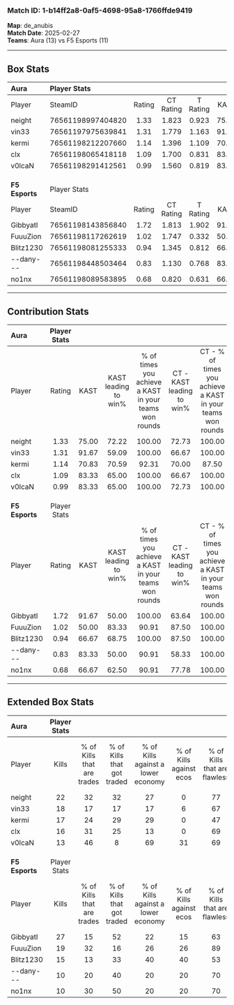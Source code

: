 ### Match ID: 1-b14ff2a8-0af5-4698-95a8-1766ffde9419  
**Map**: de_anubis  
**Match Date**: 2025-02-27  
**Teams**: Aura (13) vs F5 Esports (11)  

---  

## Box Stats  

| **Aura**       | Player Stats      |        |           |          |       |       |       |         |        |      |     |
| :- | :- | :-: | :-: | :-: | :-: | :-: | :-: | :-: | :-: | :-: | :-: |
| Player         | SteamID           | Rating | CT Rating | T Rating | KAST  |  ADR  | Kills | Assists | Deaths | K/D  | HS% |
| neight         | 76561198997404820 |  1.33  |   1.823   |  0.923   | 75.00 | 79.6  |  22   |    1    |   15   | 1.47 | 36  |
| vin33          | 76561197975639841 |  1.31  |   1.779   |  1.163   | 91.67 | 85.8  |  18   |    8    |   17   | 1.06 | 50  |
| kermi          | 76561198212207660 |  1.14  |   1.396   |  1.109   | 70.83 | 91.8  |  17   |    8    |   17   | 1.00 | 88  |
| clx            | 76561198065418118 |  1.09  |   1.700   |  0.831   | 83.33 | 57.7  |  16   |    3    |   16   | 1.00 | 31  |
| v0lcaN         | 76561198291412561 |  0.99  |   1.560   |  0.819   | 83.33 | 58.3  |  13   |    5    |   16   | 0.81 | 61  |
|                |                   |        |           |          |       |       |       |         |        |      |     |
|                |                   |        |           |          |       |       |       |         |        |      |     |
|                |                   |        |           |          |       |       |       |         |        |      |     |
| **F5 Esports** | Player Stats      |        |           |          |       |       |       |         |        |      |     |
| Player         | SteamID           | Rating | CT Rating | T Rating | KAST  |  ADR  | Kills | Assists | Deaths | K/D  | HS% |
| Gibbyatl       | 76561198143856840 |  1.72  |   1.813   |  1.902   | 91.67 | 122.5 |  27   |    7    |   18   | 1.50 | 51  |
| FuuuZion       | 76561198117262619 |  1.02  |   1.747   |  0.332   | 50.00 | 81.8  |  19   |    0    |   16   | 1.19 | 21  |
| Blitz1230      | 76561198081255333 |  0.94  |   1.345   |  0.812   | 66.67 | 64.7  |  15   |    1    |   16   | 0.94 | 33  |
| --dany---      | 76561198448503464 |  0.83  |   1.130   |  0.768   | 83.33 | 47.6  |  10   |    6    |   17   | 0.59 | 30  |
| no1nx          | 76561198089583895 |  0.68  |   0.820   |  0.631   | 66.67 | 53.0  |  10   |    5    |   19   | 0.53 | 80  |
---  

## Contribution Stats  

| **Aura**       | Player Stats |       |                      |                                                        |                           |                                                             |                          |                                                            |
| :- | :-: | :-: | :-: | :-: | :-: | :-: | :-: | :-: |
| Player         |    Rating    | KAST  | KAST leading to win% | % of times you achieve a KAST in your teams won rounds | CT - KAST leading to win% | CT - % of times you achieve a KAST in your teams won rounds | T - KAST leading to win% | T - % of times you achieve a KAST in your teams won rounds |
| neight         |     1.33     | 75.00 |        72.22         |                         100.00                         |           72.73           |                           100.00                            |          71.43           |                           100.00                           |
| vin33          |     1.31     | 91.67 |        59.09         |                         100.00                         |           66.67           |                           100.00                            |          50.00           |                           100.00                           |
| kermi          |     1.14     | 70.83 |        70.59         |                         92.31                          |           70.00           |                            87.50                            |          71.43           |                           100.00                           |
| clx            |     1.09     | 83.33 |        65.00         |                         100.00                         |           66.67           |                           100.00                            |          62.50           |                           100.00                           |
| v0lcaN         |     0.99     | 83.33 |        65.00         |                         100.00                         |           72.73           |                           100.00                            |          55.56           |                           100.00                           |
|                |              |       |                      |                                                        |                           |                                                             |                          |                                                            |
|                |              |       |                      |                                                        |                           |                                                             |                          |                                                            |
|                |              |       |                      |                                                        |                           |                                                             |                          |                                                            |
| **F5 Esports** | Player Stats |       |                      |                                                        |                           |                                                             |                          |                                                            |
| Player         |    Rating    | KAST  | KAST leading to win% | % of times you achieve a KAST in your teams won rounds | CT - KAST leading to win% | CT - % of times you achieve a KAST in your teams won rounds | T - KAST leading to win% | T - % of times you achieve a KAST in your teams won rounds |
| Gibbyatl       |     1.72     | 91.67 |        50.00         |                         100.00                         |           63.64           |                           100.00                            |          36.36           |                           100.00                           |
| FuuuZion       |     1.02     | 50.00 |        83.33         |                         90.91                          |           87.50           |                           100.00                            |          75.00           |                           75.00                            |
| Blitz1230      |     0.94     | 66.67 |        68.75         |                         100.00                         |           87.50           |                           100.00                            |          50.00           |                           100.00                           |
| --dany---      |     0.83     | 83.33 |        50.00         |                         90.91                          |           58.33           |                           100.00                            |          37.50           |                           75.00                            |
| no1nx          |     0.68     | 66.67 |        62.50         |                         90.91                          |           77.78           |                           100.00                            |          42.86           |                           75.00                            |
---  

## Extended Box Stats  

| **Aura**       | Player Stats |                            |                            |                                    |                         |                              |                                 |        |                             |                                     |                          |                               |                            |
| :- | :-: | :-: | :-: | :-: | :-: | :-: | :-: | :-: | :-: | :-: | :-: | :-: | :-: |
| Player         |    Kills     | % of Kills that are trades | % of Kills that got traded | % of Kills against a lower economy | % of Kills against ecos | % of Kills that are flawless | % of Kills that are close duels | Deaths | % of Deaths that get traded | % of Deaths against a lower economy | % of Deaths against ecos | % of Deaths that are flawless | % of Deaths that are close |
| neight         |      22      |             32             |             32             |                 27                 |            0            |              77              |                5                |   15   |             13              |                  7                  |            7             |              67               |             0              |
| vin33          |      18      |             17             |             17             |                 17                 |            6            |              67              |                6                |   17   |             41              |                 18                  |            6             |              53               |             24             |
| kermi          |      17      |             24             |             29             |                 29                 |            0            |              47              |                6                |   17   |             29              |                 29                  |            6             |              76               |             0              |
| clx            |      16      |             31             |             25             |                 13                 |            0            |              69              |                6                |   16   |             50              |                  6                  |            6             |              88               |             0              |
| v0lcaN         |      13      |             46             |             8              |                 69                 |           31            |              69              |                0                |   16   |             56              |                  6                  |            6             |              63               |             6              |
|                |              |                            |                            |                                    |                         |                              |                                 |        |                             |                                     |                          |                               |                            |
|                |              |                            |                            |                                    |                         |                              |                                 |        |                             |                                     |                          |                               |                            |
|                |              |                            |                            |                                    |                         |                              |                                 |        |                             |                                     |                          |                               |                            |
| **F5 Esports** | Player Stats |                            |                            |                                    |                         |                              |                                 |        |                             |                                     |                          |                               |                            |
| Player         |    Kills     | % of Kills that are trades | % of Kills that got traded | % of Kills against a lower economy | % of Kills against ecos | % of Kills that are flawless | % of Kills that are close duels | Deaths | % of Deaths that get traded | % of Deaths against a lower economy | % of Deaths against ecos | % of Deaths that are flawless | % of Deaths that are close |
| Gibbyatl       |      27      |             15             |             52             |                 22                 |           15            |              63              |               11                |   18   |             33              |                 11                  |            6             |              61               |             6              |
| FuuuZion       |      19      |             32             |             16             |                 26                 |           26            |              89              |                5                |   16   |              6              |                  6                  |            0             |              69               |             0              |
| Blitz1230      |      15      |             13             |             33             |                 40                 |           40            |              53              |                7                |   16   |             38              |                 19                  |            13            |              75               |             6              |
| --dany---      |      10      |             20             |             40             |                 20                 |           20            |              70              |                0                |   17   |             29              |                  6                  |            0             |              59               |             6              |
| no1nx          |      10      |             30             |             50             |                 20                 |           20            |              70              |                0                |   19   |             11              |                 16                  |            11            |              68               |             5              |
